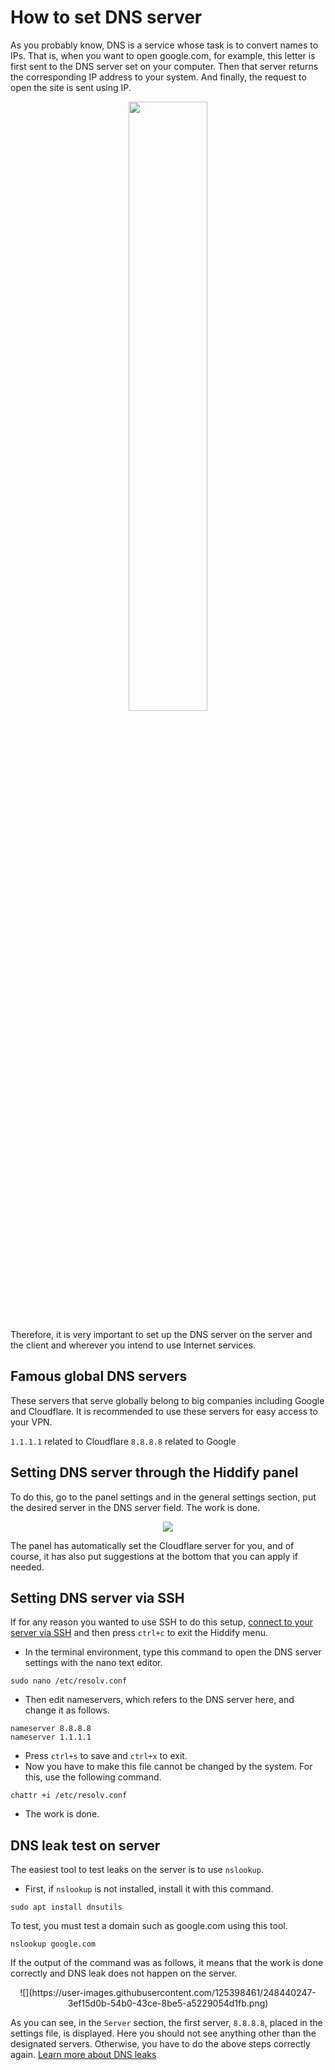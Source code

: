 <div dir="ltr" markdown="1">

# How to set DNS server

As you probably know, DNS is a service whose task is to convert names to IPs. That is, when you want to open google.com, for example, this letter is first sent to the DNS server set on your computer. Then that server returns the corresponding IP address to your system. And finally, the request to open the site is sent using IP.

<div align=center markdown=1>
<img width=50% src="https://github.com/hiddify/hiddify-config/assets/125398461/8b1ce774-3268-4c42-ae0a-02553feb3b26" />
</div>

Therefore, it is very important to set up the DNS server on the server and the client and wherever you intend to use Internet services.

## Famous global DNS servers
These servers that serve globally belong to big companies including Google and Cloudflare. It is recommended to use these servers for easy access to your VPN.

`1.1.1.1` related to Cloudflare
`8.8.8.8` related to Google

## Setting DNS server through the Hiddify panel
To do this, go to the panel settings and in the general settings section, put the desired server in the DNS server field. The work is done.

<div align=center markdown=1>
<img src="https://github.com/hiddify/hiddify-config/assets/125398461/1145521a-cfd2-492b-99d0-83559c20ab15" />
</div>


The panel has automatically set the Cloudflare server for you, and of course, it has also put suggestions at the bottom that you can apply if needed.

## Setting DNS server via SSH
If for any reason you wanted to use SSH to do this setup, [connect to your server via SSH](/manager/wiki/How-to-connect-to-server-via-SSH) and then press `ctrl+c` to exit the Hiddify menu.
* In the terminal environment, type this command to open the DNS server settings with the nano text editor.

```
sudo nano /etc/resolv.conf
```
* Then edit nameservers, which refers to the DNS server here, and change it as follows.

```
nameserver 8.8.8.8
nameserver 1.1.1.1
```
* Press `ctrl+s` to save and `ctrl+x` to exit.
* Now you have to make this file cannot be changed by the system. For this, use the following command.

```
chattr +i /etc/resolv.conf
```
* The work is done.

## DNS leak test on server
The easiest tool to test leaks on the server is to use `nslookup`.

- First, if `nslookup` is not installed, install it with this command.

```
sudo apt install dnsutils
```
To test, you must test a domain such as google.com using this tool.

```
nslookup google.com
```
If the output of the command was as follows, it means that the work is done correctly and DNS leak does not happen on the server.
<div align=center markdown=1>
![](https://user-images.githubusercontent.com/125398461/248440247-3ef15d0b-54b0-43ce-8be5-a5229054d1fb.png)
</div>

As you can see, in the `Server` section, the first server, `8.8.8.8`, placed in the settings file, is displayed. Here you should not see anything other than the designated servers. Otherwise, you have to do the above steps correctly again. [Learn more about DNS leaks](https://github-com.translate.goog/hiddify/hiddify-config/discussions/859?_x_tr_sl=fa&_x_tr_tl=en&_x_tr_hl=en&_x_tr_pto=wapp)